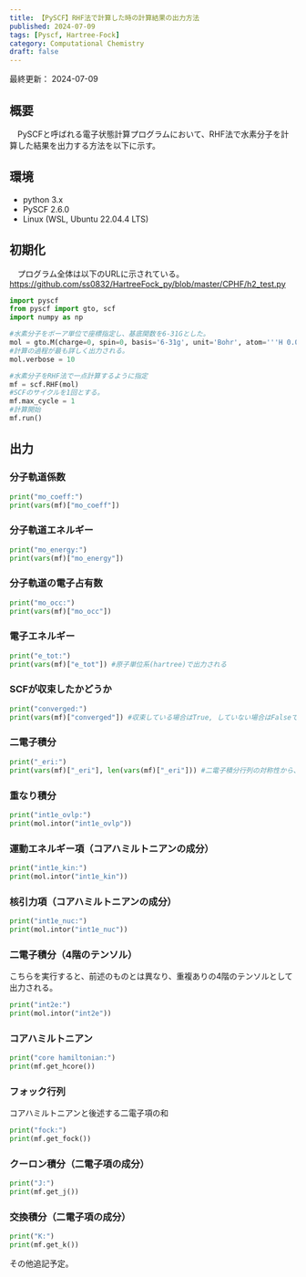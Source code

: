```yaml
---
title: 【PySCF】RHF法で計算した時の計算結果の出力方法
published: 2024-07-09
tags: [Pyscf, Hartree-Fock]
category: Computational Chemistry
draft: false
---
```

最終更新： 2024-07-09
## 概要
　PySCFと呼ばれる電子状態計算プログラムにおいて、RHF法で水素分子を計算した結果を出力する方法を以下に示す。

## 環境
 - python 3.x 
 - PySCF 2.6.0
 - Linux (WSL, Ubuntu 22.04.4 LTS)

## 初期化

　プログラム全体は以下のURLに示されている。
 https://github.com/ss0832/HartreeFock_py/blob/master/CPHF/h2_test.py

```python
import pyscf
from pyscf import gto, scf
import numpy as np

#水素分子をボーア単位で座標指定し、基底関数を6-31Gとした。
mol = gto.M(charge=0, spin=0, basis='6-31g', unit='Bohr', atom='''H 0.0 0.0 0.661404; H 0.0 0.0 -0.661404''')
#計算の過程が最も詳しく出力される。
mol.verbose = 10

#水素分子をRHF法で一点計算するように指定
mf = scf.RHF(mol)
#SCFのサイクルを1回とする。
mf.max_cycle = 1
#計算開始
mf.run()
```

## 出力

### 分子軌道係数

```python
print("mo_coeff:")
print(vars(mf)["mo_coeff"])
```

### 分子軌道エネルギー

```python
print("mo_energy:")
print(vars(mf)["mo_energy"])
```

### 分子軌道の電子占有数

```python
print("mo_occ:")
print(vars(mf)["mo_occ"])
```

### 電子エネルギー

```python
print("e_tot:")
print(vars(mf)["e_tot"]) #原子単位系(hartree)で出力される
```

### SCFが収束したかどうか

```python
print("converged:")
print(vars(mf)["converged"]) #収束している場合はTrue, していない場合はFalseで返される。
```

### 二電子積分

```python
print("_eri:")
print(vars(mf)["_eri"], len(vars(mf)["_eri"])) #二電子積分行列の対称性から、重複なしでベクトルとして出力される。
```

### 重なり積分

```python
print("int1e_ovlp:")
print(mol.intor("int1e_ovlp"))
```

### 運動エネルギー項（コアハミルトニアンの成分） 

```python
print("int1e_kin:")
print(mol.intor("int1e_kin"))
```

### 核引力項（コアハミルトニアンの成分）

```python
print("int1e_nuc:")
print(mol.intor("int1e_nuc"))
```

### 二電子積分（4階のテンソル）
こちらを実行すると、前述のものとは異なり、重複ありの4階のテンソルとして出力される。

```python
print("int2e:")
print(mol.intor("int2e"))
```

### コアハミルトニアン

```python 
print("core hamiltonian:")
print(mf.get_hcore())
```

### フォック行列
コアハミルトニアンと後述する二電子項の和

```python
print("fock:") 
print(mf.get_fock())
```

### クーロン積分（二電子項の成分）

```python
print("J:")
print(mf.get_j())
```

### 交換積分（二電子項の成分）

```python
print("K:")
print(mf.get_k())
```

その他追記予定。


